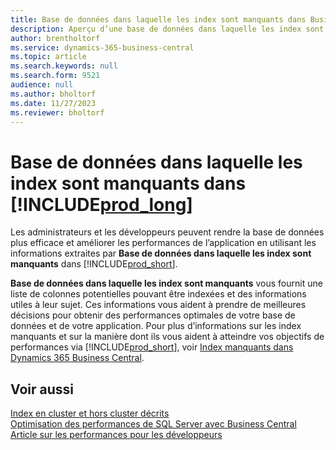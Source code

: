 ```yaml
---
title: Base de données dans laquelle les index sont manquants dans Business Central
description: Aperçu d’une base de données dans laquelle les index sont manquants
author: brentholtorf
ms.service: dynamics-365-business-central
ms.topic: article
ms.search.keywords: null
ms.search.form: 9521
audience: null
ms.author: bholtorf
ms.date: 11/27/2023
ms.reviewer: bholtorf
---
```


# Base de données dans laquelle les index sont manquants dans [!INCLUDE[prod_long](includes/prod_long.md)]

Les administrateurs et les développeurs peuvent rendre la base de données plus efficace et améliorer les performances de l’application en utilisant les informations extraites par **Base de données dans laquelle les index sont manquants** dans [!INCLUDE[prod_short](includes/prod_short.md)].

**Base de données dans laquelle les index sont manquants** vous fournit une liste de colonnes potentielles pouvant être indexées et des informations utiles à leur sujet. Ces informations vous aident à prendre de meilleures décisions pour obtenir des performances optimales de votre base de données et de votre application. Pour plus d’informations sur les index manquants et sur la manière dont ils vous aident à atteindre vos objectifs de performances via [!INCLUDE[prod_short](includes/prod_short.md)], voir [Index manquants dans Dynamics 365 Business Central](/dynamics365/business-central/dev-itpro/administration/database-missing-indexes).

## Voir aussi

[Index en cluster et hors cluster décrits](/sql/relational-databases/indexes/clustered-and-nonclustered-indexes-described)  
[Optimisation des performances de SQL Server avec Business Central](/dynamics365/business-central/dev-itpro/administration/optimize-sql-server-performance)  
[Article sur les performances pour les développeurs](/dynamics365/business-central/dev-itpro/performance/performance-developer)  
